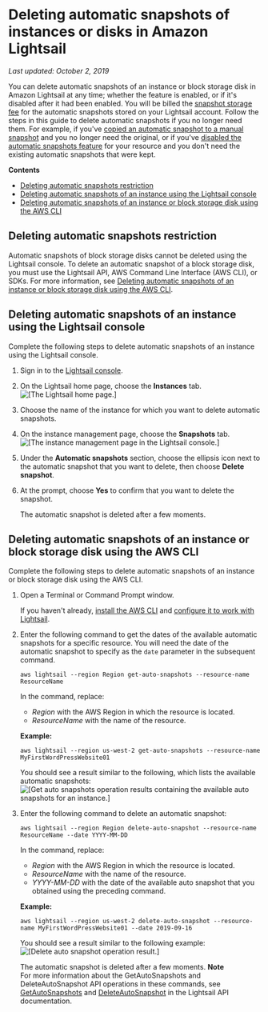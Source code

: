 # Deleting automatic snapshots of instances or disks in Amazon Lightsail<a name="amazon-lightsail-deleting-automatic-snapshots"></a>

 *Last updated: October 2, 2019* 

You can delete automatic snapshots of an instance or block storage disk in Amazon Lightsail at any time; whether the feature is enabled, or if it's disabled after it had been enabled\. You will be billed the [snapshot storage fee](https://aws.amazon.com/lightsail/pricing/) for the automatic snapshots stored on your Lightsail account\. Follow the steps in this guide to delete automatic snapshots if you no longer need them\. For example, if you've [copied an automatic snapshot to a manual snapshot](amazon-lightsail-keeping-automatic-snapshots.md) and you no longer need the original, or if you've [disabled the automatic snapshots feature](amazon-lightsail-configuring-automatic-snapshots.md) for your resource and you don't need the existing automatic snapshots that were kept\.

**Contents**
+ [Deleting automatic snapshots restriction](#deleting-automatic-snapshots-restrictions)
+ [Deleting automatic snapshots of an instance using the Lightsail console](#deleting-automatic-snapshots-using-console)
+ [Deleting automatic snapshots of an instance or block storage disk using the AWS CLI](#deleting-automatic-snapshots-using-cli)

## Deleting automatic snapshots restriction<a name="deleting-automatic-snapshots-restrictions"></a>

Automatic snapshots of block storage disks cannot be deleted using the Lightsail console\. To delete an automatic snapshot of a block storage disk, you must use the Lightsail API, AWS Command Line Interface \(AWS CLI\), or SDKs\. For more information, see [Deleting automatic snapshots of an instance or block storage disk using the AWS CLI](#deleting-automatic-snapshots-using-cli)\.

## Deleting automatic snapshots of an instance using the Lightsail console<a name="deleting-automatic-snapshots-using-console"></a>

Complete the following steps to delete automatic snapshots of an instance using the Lightsail console\.

1. Sign in to the [Lightsail console](https://lightsail.aws.amazon.com/)\.

1. On the Lightsail home page, choose the **Instances** tab\.  
![\[The Lightsail home page.\]](https://d9yljz1nd5001.cloudfront.net/en_us/f1c62fa5316bf1df017e7afb5a0e0a21/images/amazon-lightsail-home-page-instances-storage.png)

1. Choose the name of the instance for which you want to delete automatic snapshots\.

1. On the instance management page, choose the **Snapshots** tab\.  
![\[The instance management page in the Lightsail console.\]](https://d9yljz1nd5001.cloudfront.net/en_us/f1c62fa5316bf1df017e7afb5a0e0a21/images/amazon-lightsail-instance-management-snapshots.png)

1. Under the **Automatic snapshots** section, choose the ellipsis icon next to the automatic snapshot that you want to delete, then choose **Delete snapshot**\.

1. At the prompt, choose **Yes** to confirm that you want to delete the snapshot\.

   The automatic snapshot is deleted after a few moments\.

## Deleting automatic snapshots of an instance or block storage disk using the AWS CLI<a name="deleting-automatic-snapshots-using-cli"></a>

Complete the following steps to delete automatic snapshots of an instance or block storage disk using the AWS CLI\.

1. Open a Terminal or Command Prompt window\.

   If you haven't already, [install the AWS CLI](lightsail-how-to-set-up-and-configure-aws-cli.md) and [configure it to work with Lightsail](lightsail-how-to-set-up-access-keys-to-use-sdk-api-cli.md)\.

1. Enter the following command to get the dates of the available automatic snapshots for a specific resource\. You will need the date of the automatic snapshot to specify as the `date` parameter in the subsequent command\.

   ```
   aws lightsail --region Region get-auto-snapshots --resource-name ResourceName
   ```

   In the command, replace:
   + *Region* with the AWS Region in which the resource is located\.
   + *ResourceName* with the name of the resource\.

   **Example:**

   ```
   aws lightsail --region us-west-2 get-auto-snapshots --resource-name MyFirstWordPressWebsite01
   ```

   You should see a result similar to the following, which lists the available automatic snapshots:  
![\[Get auto snapshots operation results containing the available auto snapshots for an instance.\]](https://d9yljz1nd5001.cloudfront.net/en_us/f1c62fa5316bf1df017e7afb5a0e0a21/images/amazon-lightsail-available-auto-backups-operation.png)

1. Enter the following command to delete an automatic snapshot:

   ```
   aws lightsail --region Region delete-auto-snapshot --resource-name ResourceName --date YYYY-MM-DD
   ```

   In the command, replace:
   + *Region* with the AWS Region in which the resource is located\.
   + *ResourceName* with the name of the resource\.
   + *YYYY\-MM\-DD* with the date of the available auto snapshot that you obtained using the preceding command\.

   **Example:**

   ```
   aws lightsail --region us-west-2 delete-auto-snapshot --resource-name MyFirstWordPressWebsite01 --date 2019-09-16
   ```

   You should see a result similar to the following example:  
![\[Delete auto snapshot operation result.\]](https://d9yljz1nd5001.cloudfront.net/en_us/f1c62fa5316bf1df017e7afb5a0e0a21/images/amazon-lightsail-delete-auto-backup-operation.png)

   The automatic snapshot is deleted after a few moments\.
**Note**  
For more information about the GetAutoSnapshots and DeleteAutoSnapshot API operations in these commands, see [GetAutoSnapshots](https://docs.aws.amazon.com/lightsail/2016-11-28/api-reference/API_GetAutoSnapshots.html) and [DeleteAutoSnapshot](https://docs.aws.amazon.com/lightsail/2016-11-28/api-reference/API_DeleteAutoSnapshot.html) in the Lightsail API documentation\.